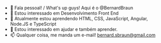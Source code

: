 - 👋 Fala pessoal! / What's up guys! Aqui é o @BernardBraun
- 👀 Estou interessado em Desenvolvimento Front End
- 🌱 Atualmente estou aprendendo HTML, CSS, JavaScript, Angular, Node.JS e TypeScript
- 💞️ Estou interessado em ajudar e também aprender.
- 📫 Qualquer coisa, me manda um e-mail! bernard.sbraun@gmail.com


<!---
BernardBraun/BernardBraun is a ✨ special ✨ repository because its `README.md` (this file) appears on your GitHub profile.
You can click the Preview link to take a look at your changes.
--->
